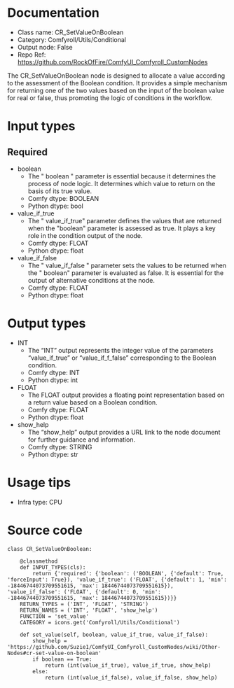 # Documentation
- Class name: CR_SetValueOnBoolean
- Category: Comfyroll/Utils/Conditional
- Output node: False
- Repo Ref: https://github.com/RockOfFire/ComfyUI_Comfyroll_CustomNodes

The CR_SetValueOnBoolean node is designed to allocate a value according to the assessment of the Boolean condition. It provides a simple mechanism for returning one of the two values based on the input of the boolean value for real or false, thus promoting the logic of conditions in the workflow.

# Input types
## Required
- boolean
    - The " boolean " parameter is essential because it determines the process of node logic. It determines which value to return on the basis of its true value.
    - Comfy dtype: BOOLEAN
    - Python dtype: bool
- value_if_true
    - The " value_if_true" parameter defines the values that are returned when the "boolean" parameter is assessed as true. It plays a key role in the condition output of the node.
    - Comfy dtype: FLOAT
    - Python dtype: float
- value_if_false
    - The " value_if_false " parameter sets the values to be returned when the " boolean" parameter is evaluated as false. It is essential for the output of alternative conditions at the node.
    - Comfy dtype: FLOAT
    - Python dtype: float

# Output types
- INT
    - The “INT” output represents the integer value of the parameters “value_if_true” or “value_if_f_false” corresponding to the Boolean condition.
    - Comfy dtype: INT
    - Python dtype: int
- FLOAT
    - The FLOAT output provides a floating point representation based on a return value based on a Boolean condition.
    - Comfy dtype: FLOAT
    - Python dtype: float
- show_help
    - The “show_help” output provides a URL link to the node document for further guidance and information.
    - Comfy dtype: STRING
    - Python dtype: str

# Usage tips
- Infra type: CPU

# Source code
```
class CR_SetValueOnBoolean:

    @classmethod
    def INPUT_TYPES(cls):
        return {'required': {'boolean': ('BOOLEAN', {'default': True, 'forceInput': True}), 'value_if_true': ('FLOAT', {'default': 1, 'min': -18446744073709551615, 'max': 18446744073709551615}), 'value_if_false': ('FLOAT', {'default': 0, 'min': -18446744073709551615, 'max': 18446744073709551615})}}
    RETURN_TYPES = ('INT', 'FLOAT', 'STRING')
    RETURN_NAMES = ('INT', 'FLOAT', 'show_help')
    FUNCTION = 'set_value'
    CATEGORY = icons.get('Comfyroll/Utils/Conditional')

    def set_value(self, boolean, value_if_true, value_if_false):
        show_help = 'https://github.com/Suzie1/ComfyUI_Comfyroll_CustomNodes/wiki/Other-Nodes#cr-set-value-on-boolean'
        if boolean == True:
            return (int(value_if_true), value_if_true, show_help)
        else:
            return (int(value_if_false), value_if_false, show_help)
```